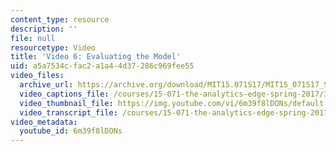 ```yaml
---
content_type: resource
description: ''
file: null
resourcetype: Video
title: 'Video 6: Evaluating the Model'
uid: a5a7534c-fac2-a1a4-4d37-286c969fee55
video_files:
  archive_url: https://archive.org/download/MIT15.071S17/MIT15_071S17_Session_5.4.07_300k.mp4
  video_captions_file: /courses/15-071-the-analytics-edge-spring-2017/3d0d0cf4a97553e2ae64d397b6a980c3_6m39f8lDONs.vtt
  video_thumbnail_file: https://img.youtube.com/vi/6m39f8lDONs/default.jpg
  video_transcript_file: /courses/15-071-the-analytics-edge-spring-2017/f7fedcec36e465ae51acd17f0c120e7c_6m39f8lDONs.pdf
video_metadata:
  youtube_id: 6m39f8lDONs
---
```


